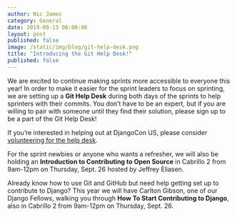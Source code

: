```yaml
---
author: Nic James
category: General
date: 2019-09-13 06:00:00
layout: post
published: false
image: /static/img/blog/git-help-desk.png
title: "Introducing the Git Help Desk!"
published: false
---
```


We are excited to continue making sprints more accessible to everyone this year! In order to make it easier for the sprint leaders to focus on sprinting, we are setting up a **Git Help Desk** during both days of the sprints to help sprinters with their commits. You don’t have to be an expert, but if you are willing to pair with someone until they find their solution, please sign up to be a part of the Git Help Desk!

If you’re interested in helping out at DjangoCon US, please consider [volunteering for the help desk](https://docs.google.com/spreadsheets/d/1VO8Xh6xPOQb32WjUD7pKJCMXvqCdcMz95CqIoNToUsA/edit#gid=164602686).

For the sprint newbies or anyone who wants a refresher, we will also be holding an **Introduction to Contributing to Open Source** in Cabrillo 2 from 9am-12pm on Thursday, Sept. 26 hosted by Jeffrey Eliasen.

Already know how to use Git and GitHub but need help getting set up to contribute to Django? This year we will have Carlton Gibson, one of our Django Fellows, walking you through **How To Start Contributing to Django**, also in Cabrillo 2 from 9am-12pm on Thursday, Sept. 26.

